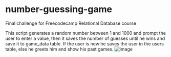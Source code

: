 # number-guessing-game
Final challenge for Freecodecamp Relational Database course

This script generates a random number between 1 and 1000 and prompt the user to enter a value, then it saves the number of guesses until he wins and save it to game_data table. If the user is new he saves the user in the users table, else he greets him and show his past games. 
![image](https://github.com/user-attachments/assets/f2446249-596b-4344-894a-4c83da7a53ee)
